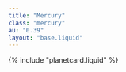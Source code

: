 ```yaml
---
title: "Mercury"
class: "mercury"
au: "0.39"
layout: "base.liquid"
---
```

{% include "planetcard.liquid" %}